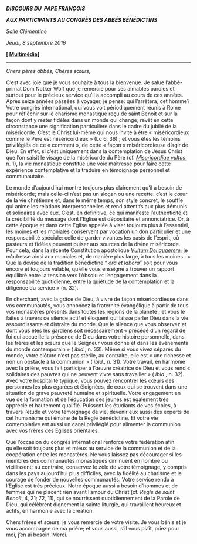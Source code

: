 ***DISCOURS DU  PAPE FRANÇOIS***

***AUX PARTICIPANTS AU CONGRÈS DES ABBÉS BÉNÉDICTINS***

*Salle Clémentine*

*Jeudi, 8 septembre 2016*

**\[ [Multimédia](http://w2.vatican.va/content/francesco/it/events/event.dir.html/content/vaticanevents/fr/2016/9/8/abatibenedettini.html)\]**

* * *

*Chers pères abbés, Chères sœurs,*

C’est avec joie que je vous souhaite à tous la bienvenue. Je salue l’abbé- primat Dom Notker Wolf que je remercie pour ses aimables paroles et surtout pour le précieux service qu’il a accompli au cours de ces années. Après seize années passées à voyager, je pense: qui l’arrêtera, cet homme? Votre congrès international, qui vous voit périodiquement réunis à Rome pour réfléchir sur le charisme monastique reçu de saint Benoît et sur la façon dont y rester fidèles dans un monde qui change, revêt en cette circonstance une signification particulière dans le cadre du jubilé de la miséricorde. C’est le Christ lui-même qui nous invite à être « miséricordieux comme le Père est miséricordieux » (Lc 6, 36) ; et vous êtes les témoins privilégiés de ce « comment », de cette « façon » miséricordieuse d’agir de Dieu. En effet, si c’est uniquement dans la contemplation de Jésus Christ que l’on saisit le visage de la miséricorde du Père (cf. [*Misericordiae vultus*,](/content/francesco/fr/apost_letters/documents/papa-francesco_bolla_20150411_misericordiae-vultus.html) n. 1), la vie monastique constitue une voie maîtresse pour faire cette expérience contemplative et la traduire en témoignage personnel et communautaire.

Le monde d’aujourd’hui montre toujours plus clairement qu’il a besoin de miséricorde; mais celle-ci n’est pas un slogan ou une recette: c’est le cœur de la vie chrétienne et, dans le même temps, son style concret, le souffle qui anime les relations interpersonnelles et rend attentifs aux plus démunis et solidaires avec eux. C’est, en définitive, ce qui manifeste l’authenticité et la crédibilité du message dont l’Eglise est dépositaire et annonciatrice. Or, à cette époque et dans cette Eglise appelée à viser toujours plus à l’essentiel, les moines et les moniales conservent par vocation un don particulier et une responsabilité spéciale: celle de garder vivantes les oasis de l’esprit, où pasteurs et fidèles peuvent puiser aux sources de la divine miséricorde. Pour cela, dans la récente Constitution apostolique *[Vultum Dei quaerere](/content/francesco/fr/apost_constitutions/documents/papa-francesco_costituzione-ap_20160629_vultum-dei-quaerere.html),* je m’adresse ainsi aux moniales et, de manière plus large, à tous les moines : « Que la devise de la tradition bénédictine “ *ora et labora*” soit pour vous encore et toujours valable, qu’elle vous enseigne à trouver un rapport équilibré entre la tension vers l’Absolu et l’engagement dans la responsabilité quotidienne, entre la quiétude de la contemplation et la diligence du service » (n. 32).

En cherchant, avec la grâce de Dieu, à vivre de façon miséricordieuse dans vos communautés, vous annoncez la fraternité évangélique à partir de tous vos monastères présents dans toutes les régions de la planète ; et vous le faites à travers ce silence actif et éloquent qui laisse parler Dieu dans la vie assourdissante et distraite du monde. Que le silence que vous observez et dont vous êtes les gardiens soit nécessairement « précédé d’un regard de foi qui accueille la présence de Dieu dans votre histoire personnelle, dans les frères et les sœurs que le Seigneur vous donne et dans les événements du monde contemporain » ( *ibid.*, n. 33). Même si vous vivez séparés du monde, votre clôture n’est pas stérile, au contraire, elle est « une richesse et non un obstacle à la communion » ( *ibid., n.* 31). Votre travail, en harmonie avec la prière, vous fait participer à l’œuvre créatrice de Dieu et vous rend « solidaires des pauvres qui ne peuvent vivre sans travailler » ( *ibid*., n. 32). Avec votre hospitalité typique, vous pouvez rencontrer les cœurs des personnes les plus égarées et éloignées, de ceux qui se trouvent dans une situation de grave pauvreté humaine et spirituelle. Votre engagement en vue de la formation et de l’éducation des jeunes est également très apprécié et hautement qualifié. Puissent les étudiants de vos écoles, à travers l’étude et votre témoignage de vie, devenir eux aussi des experts de cet humanisme qui émane de la Règle bénédictine. Et votre vie contemplative est aussi un canal privilégié pour alimenter la communion avec vos frères des Eglises orientales.

Que l’occasion du congrès international renforce votre fédération afin qu’elle soit toujours plus et mieux au service de la communion et de la coopération entre les monastères. Ne vous laissez pas décourager si les membres des communautés monastiques diminuent en nombre ou vieillissent; au contraire, conservez le zèle de votre témoignage, y compris dans les pays aujourd’hui plus difficiles, avec la fidélité au charisme et le courage de fonder de nouvelles communautés. Votre service rendu à l’Eglise est très précieux. Notre époque aussi a besoin d’hommes et de femmes qui ne placent rien avant l’amour du Christ (cf. *Règle de saint Benoît*, 4, 21; 72, 11), qui se nourrissent quotidiennement de la Parole de Dieu, qui célèbrent dignement la sainte liturgie, qui travaillent heureux et actifs, en harmonie avec la création.

Chers frères et sœurs, je vous remercie de votre visite. Je vous bénis et je vous accompagne de ma prière; et vous aussi, s’il vous plaît, priez pour moi, j’en ai besoin. Merci.